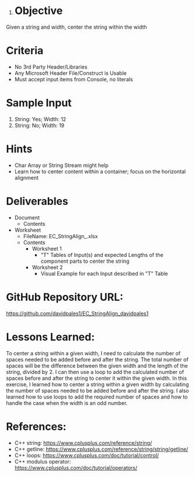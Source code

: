 1.	# Objective
Given a string and width, center the string within the width
# Criteria
* No 3rd Party Header/Libraries
* Any Microsoft Header File/Construct is Usable
* Must accept input items from Console, no literals
# Sample Input
1. String: Yes; Width: 12
2. String: No; Width: 19
# Hints
* Char Array or String Stream might help
* Learn how to center content within a container; focus on the horizontal alignment
# Deliverables
* Document
    * Contents
* Worksheet
    * FileName: EC_StringAlign_<userid>.xlsx
    * Contents
        * Worksheet 1
            * "T" Tables of Input(s) and expected Lengths of the component parts to center the string
        * Worksheet 2
            * Visual Example for each Input described in "T" Table


# GitHub Repository URL:
https://github.com/davidpales1/EC_StringAlign_davidpales1

# Lessons Learned:
To center a string within a given width, I need to calculate the number of spaces needed to be added before and after the string. The total number of spaces will be the difference between the given width and the length of the string, divided by 2. I can then use a loop to add the calculated number of spaces before and after the string to center it within the given width. In this exercise, I learned how to center a string within a given width by calculating the number of spaces needed to be added before and after the string. I also learned how to use loops to add the required number of spaces and how to handle the case when the width is an odd number.

# References:
- C++ string: https://www.cplusplus.com/reference/string/
- C++ getline: https://www.cplusplus.com/reference/string/string/getline/
- C++ loops: https://www.cplusplus.com/doc/tutorial/control/
- C++ modulus operator: https://www.cplusplus.com/doc/tutorial/operators/
